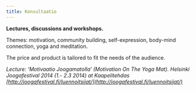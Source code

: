 ```yaml
---
title: Konsultaatio
---
```


**Lectures, discussions and workshops.**

Themes: motivation, community building, self-expression, body-mind connection, yoga and meditation. 

The price and product is tailored to fit the needs of the audience.


*Lecture: ‘Motivaatio Joogamatolla’ (Motivation On The Yoga Mat). Helsinki Joogafestival 2014 (1.- 2.3 2014) at Kaapelitehdas [http://joogafestival.fi/luennoitsijat/](http://joogafestival.fi/luennoitsijat/)*
